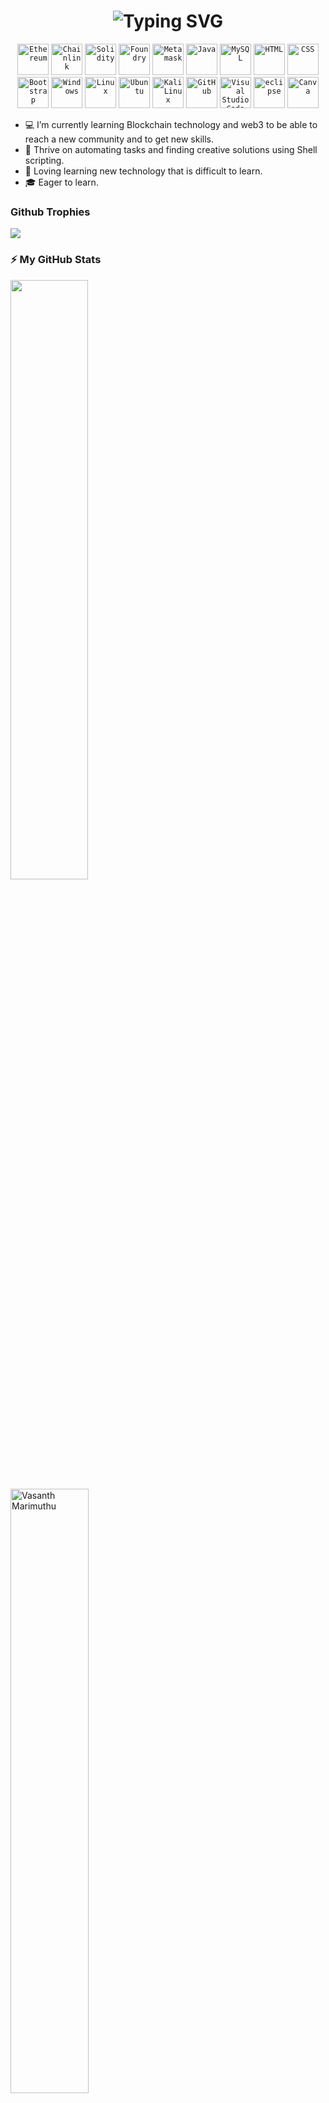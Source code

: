 <h1 align='center'>
<img src="https://readme-typing-svg.demolab.com?font=Fira+Code&weight=600&size=22&pause=1000&color=3F90F7&random=false&width=535&lines=%E2%9C%A8+Hi+there%2C+Welcome+to+my+Mini+World!" alt="Typing SVG" />
</h1>

 <div align="center">
	 <code><img width="50" src="https://raw.githubusercontent.com/marwin1991/profile-technology-icons/refs/heads/main/icons/ethereum.png" alt="Ethereum" title="Ethereum"/></code>
	<code><img width="50" src="https://raw.githubusercontent.com/marwin1991/profile-technology-icons/refs/heads/main/icons/chainlink.png" alt="Chainlink" title="Chainlink"/></code>
	 <code><img width="50" src="https://raw.githubusercontent.com/marwin1991/profile-technology-icons/refs/heads/main/icons/solidity.png" alt="Solidity" title="Solidity"/></code>
	<code><img width="50" src="https://raw.githubusercontent.com/marwin1991/profile-technology-icons/refs/heads/main/icons/foundry.png" alt="Foundry" title="Foundry"/></code>
	<code><img width="50" src="https://raw.githubusercontent.com/marwin1991/profile-technology-icons/refs/heads/main/icons/metamask.png" alt="Metamask" title="Metamask"/></code>
	 <code><img width="50" src="https://raw.githubusercontent.com/marwin1991/profile-technology-icons/refs/heads/main/icons/java.png" alt="Java" title="Java"/></code>
	<code><img width="50" src="https://raw.githubusercontent.com/marwin1991/profile-technology-icons/refs/heads/main/icons/mysql.png" alt="MySQL" title="MySQL"/></code>
	 <code><img width="50" src="https://raw.githubusercontent.com/marwin1991/profile-technology-icons/refs/heads/main/icons/html.png" alt="HTML" title="HTML"/></code>
	<code><img width="50" src="https://raw.githubusercontent.com/marwin1991/profile-technology-icons/refs/heads/main/icons/css.png" alt="CSS" title="CSS"/></code>
	<code><img width="50" src="https://raw.githubusercontent.com/marwin1991/profile-technology-icons/refs/heads/main/icons/bootstrap.png" alt="Bootstrap" title="Bootstrap"/></code>
	 <code><img width="50" src="https://raw.githubusercontent.com/marwin1991/profile-technology-icons/refs/heads/main/icons/windows.png" alt="Windows" title="Windows"/></code>
	<code><img width="50" src="https://raw.githubusercontent.com/marwin1991/profile-technology-icons/refs/heads/main/icons/linux.png" alt="Linux" title="Linux"/></code>
	<code><img width="50" src="https://raw.githubusercontent.com/marwin1991/profile-technology-icons/refs/heads/main/icons/ubuntu.png" alt="Ubuntu" title="Ubuntu"/></code>
	<code><img width="50" src="https://raw.githubusercontent.com/marwin1991/profile-technology-icons/refs/heads/main/icons/kali_linux.png" alt="Kali Linux" title="Kali Linux"/></code>
	<code><img width="50" src="https://raw.githubusercontent.com/marwin1991/profile-technology-icons/refs/heads/main/icons/github.png" alt="GitHub" title="GitHub"/></code>
	<code><img width="50" src="https://raw.githubusercontent.com/marwin1991/profile-technology-icons/refs/heads/main/icons/visual_studio_code.png" alt="Visual Studio Code" title="Visual Studio Code"/></code>
	<code><img width="50" src="https://raw.githubusercontent.com/marwin1991/profile-technology-icons/refs/heads/main/icons/eclipse.png" alt="eclipse" title="eclipse"/></code>
	<code><img width="50" src="https://raw.githubusercontent.com/marwin1991/profile-technology-icons/refs/heads/main/icons/canva.png" alt="Canva" title="Canva"/></code>
</div>



- :computer: I’m currently learning Blockchain technology and web3 to be able to reach a new community and to get new skills.
- 🤖 Thrive on automating tasks and finding creative solutions using Shell scripting.
- 🎯 Loving learning new technology that is difficult to learn.
- 🎓 Eager to learn.

### Github Trophies
![](https://github-profile-trophy.vercel.app/?username=vasanthmarimuth&theme=dark)

### ⚡ My GitHub Stats
<div>  
  <a title="GitHub Readme Stats"><img src="https://fabianocouto-readme-stats.vercel.app/api?username=vasanthmarimuth&show_icons=true&include_all_commits=true&count_private=true&theme=github_dark_dimmed&hide=stars&line_height=28&v1&rank_icon=github&text_color=adbac7&title_color=7cfe9e&icon_color=7cfe9e" width=49.6% />
  </a>
  <a title="Github Readme Streak Stats"><img src="https://github-readme-streak-stats.herokuapp.com/?user=vasanthmarimuth&background=24292f&border=373e47&stroke=373e47&currStreakNum=adbac7&sideNums=adbac7&sideLabels=adbac7&dates=adbac7&ring=7cfe9e&currStreakLabel=7cfe9e&fire=213658k" alt="Vasanth Marimuthu" width=49.79% />
  </a>
</div>

[![](https://visitcount.itsvg.in/api?id=vasanthmarimuth&label=Profile%20Views&color=3&icon=8&pretty=true)](https://visitcount.itsvg.in)

